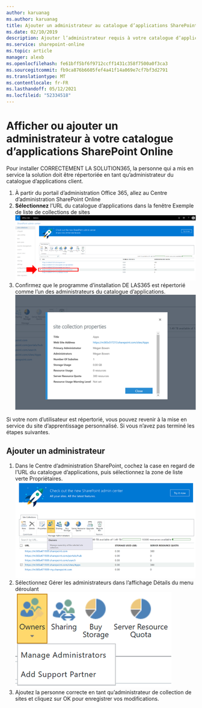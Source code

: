 ```yaml
---
author: karuanag
ms.author: karuanag
title: Ajouter un administrateur au catalogue d’applications SharePoint Online
ms.date: 02/10/2019
description: Ajouter l’administrateur requis à votre catalogue d’applications
ms.service: sharepoint-online
ms.topic: article
manager: alexb
ms.openlocfilehash: fe61bff5bf6f9712ccff1431c358f7500a0f3ca3
ms.sourcegitcommit: fb9ca876b6605fef4a41f14a069e7cf7bf3d2791
ms.translationtype: MT
ms.contentlocale: fr-FR
ms.lasthandoff: 05/12/2021
ms.locfileid: "52334518"
---
```

# <a name="view-or-add-an-administrator-to-your-sharepoint-online-app-catalog"></a>Afficher ou ajouter un administrateur à votre catalogue d’applications SharePoint Online

Pour installer CORRECTEMENT LA SOLUTION365, la personne qui a mis en service la solution doit être répertoriée en tant qu’administrateur du catalogue d’applications client.

1. À partir du portail d’administration Office 365, allez au Centre d’administration SharePoint Online
1. **Sélectionnez** l’URL du catalogue d’applications dans la fenêtre Exemple de liste de collections de sites ![ avec l’URL sélectionnée.](media/appadmin_url.png)
1. Confirmez que le programme d’installation DE LAS365 est répertorié comme l’un des administrateurs du catalogue d’applications.
![Boîte de dialogue propriétés de la collection de sites](media/appadmin_dialog.png)

Si votre nom d’utilisateur est répertorié, vous pouvez revenir à la mise en service du site d’apprentissage personnalisé.  Si vous n’avez pas terminé les étapes suivantes. 

## <a name="add-an-administrator"></a>Ajouter un administrateur

1. Dans le Centre d’administration SharePoint, cochez la case en regard de l’URL du catalogue d’applications, puis sélectionnez la zone de liste verte Propriétaires.
![Option Propriétaires sélectionnée sous l’onglet Collections de sites.](media/appadmin_owner.png)
1. Sélectionnez Gérer les administrateurs dans l’affichage Détails du menu déroulant ![ Propriétaires.](media/appadmin_manage.png)
1. Ajoutez la personne correcte en tant qu’administrateur de collection de sites et cliquez sur OK pour enregistrer vos modifications.
